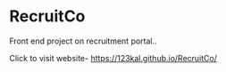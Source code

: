 # RecruitCo
Front end project on recruitment portal..

Click to visit website- https://123kal.github.io/RecruitCo/

